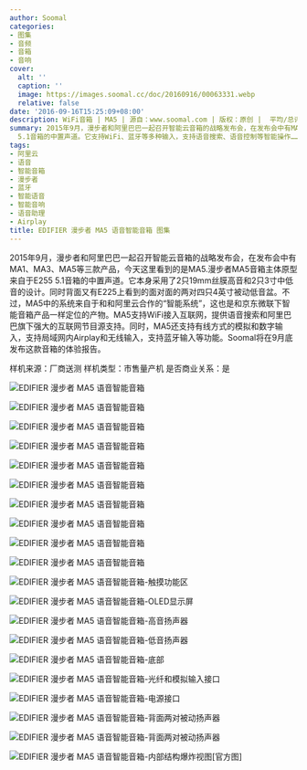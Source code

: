 ```yaml
---
author: Soomal
categories:
- 图集
- 音频
- 音箱
- 音响
cover:
  alt: ''
  caption: ''
  image: https://images.soomal.cc/doc/20160916/00063331.webp
  relative: false
date: '2016-09-16T15:25:09+08:00'
description: WiFi音箱 | MA5 | 源自：www.soomal.com | 版权：原创 |  平均/总评分：10.00/30
summary: 2015年9月，漫步者和阿里巴巴一起召开智能云音箱的战略发布会，在发布会中有MA1、MA3、MA5等三款产品，今天这里看到的是MA5.漫步者MA5音箱主体原型来自于E255
  5.1音箱的中置声道。它支持WiFi、蓝牙等多种输入，支持语音搜索、语音控制等智能操作……
tags:
- 阿里云
- 语音
- 智能音箱
- 漫步者
- 蓝牙
- 智能语音
- 智能音响
- 语音助理
- Airplay
title: EDIFIER 漫步者 MA5 语音智能音箱 图集
---
```


2015年9月，漫步者和阿里巴巴一起召开智能云音箱的战略发布会，在发布会中有MA1、MA3、MA5等三款产品，今天这里看到的是MA5.漫步者MA5音箱主体原型来自于E255 5.1音箱的中置声道。它本身采用了2只19mm丝膜高音和2只3寸中低音的设计。同时背面又有E225上看到的面对面的两对四只4英寸被动低音盆。不过，MA5中的系统来自于和和阿里云合作的“智能系统”，这也是和京东微联下智能音箱产品一样定位的产物。MA5支持WiFi接入互联网，提供语音搜索和阿里巴巴旗下强大的互联网节目源支持。同时，MA5还支持有线方式的模拟和数字输入，支持局域网内Airplay和无线输入，支持蓝牙输入等功能。Soomal将在9月底发布这款音箱的体验报告。

样机来源：厂商送测
样机类型：市售量产机
是否商业关系：是

![EDIFIER 漫步者 MA5 语音智能音箱](https://images.soomal.cc/doc/20160916/00063311.webp)




![EDIFIER 漫步者 MA5 语音智能音箱](https://images.soomal.cc/doc/20160916/00063312.webp)




![EDIFIER 漫步者 MA5 语音智能音箱](https://images.soomal.cc/doc/20160916/00063313.webp)




![EDIFIER 漫步者 MA5 语音智能音箱](https://images.soomal.cc/doc/20160916/00063314.webp)




![EDIFIER 漫步者 MA5 语音智能音箱](https://images.soomal.cc/doc/20160916/00063315.webp)




![EDIFIER 漫步者 MA5 语音智能音箱](https://images.soomal.cc/doc/20160916/00063316.webp)




![EDIFIER 漫步者 MA5 语音智能音箱](https://images.soomal.cc/doc/20160916/00063317.webp)




![EDIFIER 漫步者 MA5 语音智能音箱](https://images.soomal.cc/doc/20160916/00063318.webp)




![EDIFIER 漫步者 MA5 语音智能音箱](https://images.soomal.cc/doc/20160916/00063319.webp)




![EDIFIER 漫步者 MA5 语音智能音箱](https://images.soomal.cc/doc/20160916/00063320.webp)




![EDIFIER 漫步者 MA5 语音智能音箱-触摸功能区](https://images.soomal.cc/doc/20160916/00063321.webp)




![EDIFIER 漫步者 MA5 语音智能音箱-OLED显示屏](https://images.soomal.cc/doc/20160916/00063322.webp)




![EDIFIER 漫步者 MA5 语音智能音箱-高音扬声器](https://images.soomal.cc/doc/20160916/00063323.webp)




![EDIFIER 漫步者 MA5 语音智能音箱-低音扬声器](https://images.soomal.cc/doc/20160916/00063324.webp)




![EDIFIER 漫步者 MA5 语音智能音箱-底部](https://images.soomal.cc/doc/20160916/00063325.webp)




![EDIFIER 漫步者 MA5 语音智能音箱-光纤和模拟输入接口](https://images.soomal.cc/doc/20160916/00063326.webp)




![EDIFIER 漫步者 MA5 语音智能音箱-电源接口](https://images.soomal.cc/doc/20160916/00063327.webp)




![EDIFIER 漫步者 MA5 语音智能音箱-背面两对被动扬声器](https://images.soomal.cc/doc/20160916/00063328.webp)




![EDIFIER 漫步者 MA5 语音智能音箱-背面两对被动扬声器](https://images.soomal.cc/doc/20160916/00063329.webp)




![EDIFIER 漫步者 MA5 语音智能音箱-内部结构爆炸视图[官方图]](https://images.soomal.cc/doc/20160916/00063330.webp)